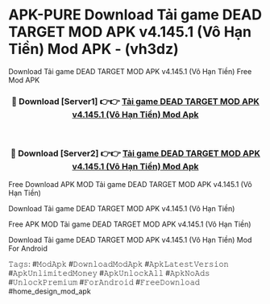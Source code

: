 # APK-PURE Download Tải game DEAD TARGET MOD APK v4.145.1 (Vô Hạn Tiền) Mod APK - (vh3dz)
Download Tải game DEAD TARGET MOD APK v4.145.1 (Vô Hạn Tiền) Free Mod APK

<div align="center">
<h3>🔴 Download [Server1] 👉👉 <a href="https://apk-comot.site?title=Tải_game_DEAD_TARGET_MOD_APK_v4.145.1_(Vô_Hạn_Tiền)">Tải game DEAD TARGET MOD APK v4.145.1 (Vô Hạn Tiền) Mod Apk</a></h3><br>

<h3>🔴 Download [Server2] 👉👉 <a href="https://apk-comot.site?title=Tải_game_DEAD_TARGET_MOD_APK_v4.145.1_(Vô_Hạn_Tiền)">Tải game DEAD TARGET MOD APK v4.145.1 (Vô Hạn Tiền) Mod Apk</a></h3>
</div>


Free Download APK MOD Tải game DEAD TARGET MOD APK v4.145.1 (Vô Hạn Tiền)

Download Tải game DEAD TARGET MOD APK v4.145.1 (Vô Hạn Tiền) 

Free APK MOD Tải game DEAD TARGET MOD APK v4.145.1 (Vô Hạn Tiền) 

Download Tải game DEAD TARGET MOD APK v4.145.1 (Vô Hạn Tiền) Mod For Android

𝚃𝚊𝚐𝚜: #𝙼𝚘𝚍𝙰𝚙𝚔 #𝙳𝚘𝚠𝚗𝚕𝚘𝚊𝚍𝙼𝚘𝚍𝙰𝚙𝚔 #𝙰𝚙𝚔𝙻𝚊𝚝𝚎𝚜𝚝𝚅𝚎𝚛𝚜𝚒𝚘𝚗 #𝙰𝚙𝚔𝚄𝚗𝚕𝚒𝚖𝚒𝚝𝚎𝚍𝙼𝚘𝚗𝚎𝚢 #𝙰𝚙𝚔𝚄𝚗𝚕𝚘𝚌𝚔𝙰𝚕𝚕 #𝙰𝚙𝚔𝙽𝚘𝙰𝚍𝚜 #𝚄𝚗𝚕𝚘𝚌𝚔𝙿𝚛𝚎𝚖𝚒𝚞𝚖 #𝙵𝚘𝚛𝙰𝚗𝚍𝚛𝚘𝚒𝚍 #𝙵𝚛𝚎𝚎𝙳𝚘𝚠𝚗𝚕𝚘𝚊𝚍 #home_design_mod_apk